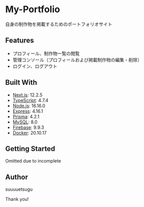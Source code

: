 # My-Portfolio

自身の制作物を掲載するためのポートフォリオサイト

## Features
- プロフィール、制作物一覧の閲覧
- 管理コンソール（プロフィールおよび掲載制作物の編集・削除）
- ログイン、ログアウト

## Built With

- [Next.js](https://nextjs.org/): 12.2.5
- [TypeScript](https://www.typescriptlang.org/): 4.7.4
- [Node.js](https://nodejs.org/ja/): 16.16.0
- [Express](https://expressjs.com/ja/): 4.16.1
- [Prisma](https://www.prisma.io/): 4.2.1
- [MySQL](https://www.mysql.com/jp/): 8.0
- [Firebase](https://firebase.google.com/products/auth?hl=ja): 9.9.3
- [Docker](https://www.docker.com/): 20.10.17

## Getting Started

Omitted due to incomplete
## Author

suuuuetsugu

Thank you!
